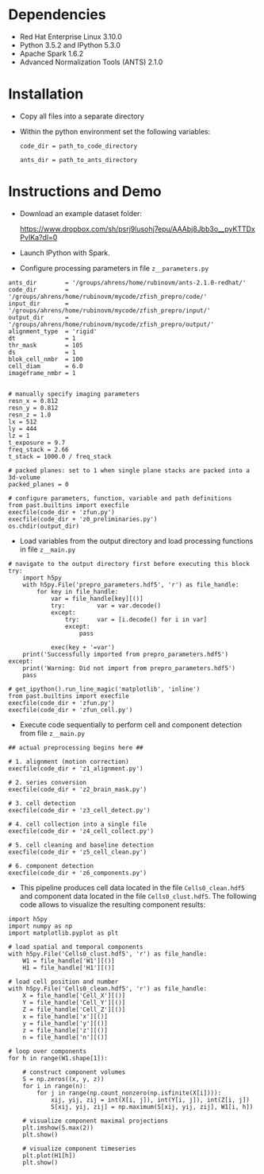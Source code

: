 # Dependencies
- Red Hat Enterprise Linux 3.10.0
- Python 3.5.2 and IPython 5.3.0
- Apache Spark 1.6.2
- Advanced Normalization Tools (ANTS) 2.1.0

# Installation
- Copy all files into a separate directory
- Within the python environment set the following variables:

  	`code_dir = path_to_code_directory`

  	`ants_dir = path_to_ants_directory`

# Instructions and Demo
- Download an example dataset folder: 

	https://www.dropbox.com/sh/psrj9lusohj7epu/AAAbj8Jbb3o__pyKTTDxPvIKa?dl=0

- Launch IPython with Spark.

- Configure processing parameters in file `z__parameters.py`

```
ants_dir        = '/groups/ahrens/home/rubinovm/ants-2.1.0-redhat/'
code_dir        = '/groups/ahrens/home/rubinovm/mycode/zfish_prepro/code/'
input_dir       = '/groups/ahrens/home/rubinovm/mycode/zfish_prepro/input/'
output_dir      = '/groups/ahrens/home/rubinovm/mycode/zfish_prepro/output/'
alignment_type  = 'rigid'
dt              = 1
thr_mask        = 105
ds              = 1
blok_cell_nmbr  = 100
cell_diam       = 6.0
imageframe_nmbr = 1


# manually specify imaging parameters
resn_x = 0.812
resn_y = 0.812
resn_z = 1.0
lx = 512
ly = 444
lz = 1
t_exposure = 9.7
freq_stack = 2.66
t_stack = 1000.0 / freq_stack

# packed planes: set to 1 when single plane stacks are packed into a 3d-volume
packed_planes = 0

# configure parameters, function, variable and path definitions
from past.builtins import execfile
execfile(code_dir + 'zfun.py')
execfile(code_dir + 'z0_preliminaries.py')
os.chdir(output_dir)
```

- Load variables from the output directory and load processing functions in file `z__main.py`

```
# navigate to the output directory first before executing this block
try:
    import h5py
    with h5py.File('prepro_parameters.hdf5', 'r') as file_handle:
        for key in file_handle:
            var = file_handle[key][()]
            try:         var = var.decode()
            except:
                try:     var = [i.decode() for i in var]
                except:
                    pass
                    
            exec(key + '=var')
    print('Successfully imported from prepro_parameters.hdf5')
except:
    print('Warning: Did not import from prepro_parameters.hdf5')
    pass

# get_ipython().run_line_magic('matplotlib', 'inline')
from past.builtins import execfile
execfile(code_dir + 'zfun.py')
execfile(code_dir + 'zfun_cell.py')
```

- Execute code sequentially to perform cell and component detection from file `z__main.py`

```
## actual preprocessing begins here ##

# 1. alignment (motion correction)
execfile(code_dir + 'z1_alignment.py')

# 2. series conversion
execfile(code_dir + 'z2_brain_mask.py')

# 3. cell detection
execfile(code_dir + 'z3_cell_detect.py')

# 4. cell collection into a single file
execfile(code_dir + 'z4_cell_collect.py')

# 5. cell cleaning and baseline detection
execfile(code_dir + 'z5_cell_clean.py')

# 6. component detection
execfile(code_dir + 'z6_components.py')
```

- This pipeline produces cell data located in the file `Cells0_clean.hdf5` and component data located in the file `Cells0_clust.hdf5`. The following code allows to visualize the resulting component results:

```
import h5py
import numpy as np
import matplotlib.pyplot as plt

# load spatial and temporal components
with h5py.File('Cells0_clust.hdf5', 'r') as file_handle:
    W1 = file_handle['W1'][()]
    H1 = file_handle['H1'][()]

# load cell position and number
with h5py.File('Cells0_clean.hdf5', 'r') as file_handle:
    X = file_handle['Cell_X'][()]
    Y = file_handle['Cell_Y'][()]
    Z = file_handle['Cell_Z'][()]
    x = file_handle['x'][()]
    y = file_handle['y'][()]
    z = file_handle['z'][()]
    n = file_handle['n'][()]

# loop over components
for h in range(W1.shape[1]):
    
    # construct component volumes
    S = np.zeros((x, y, z))
    for i in range(n):
        for j in range(np.count_nonzero(np.isfinite(X[i]))):
            xij, yij, zij = int(X[i, j]), int(Y[i, j]), int(Z[i, j])
            S[xij, yij, zij] = np.maximum(S[xij, yij, zij], W1[i, h])

    # visualize component maximal projections
    plt.imshow(S.max(2))
    plt.show()
    
    # visualize component timeseries
    plt.plot(H1[h])
    plt.show()
```

